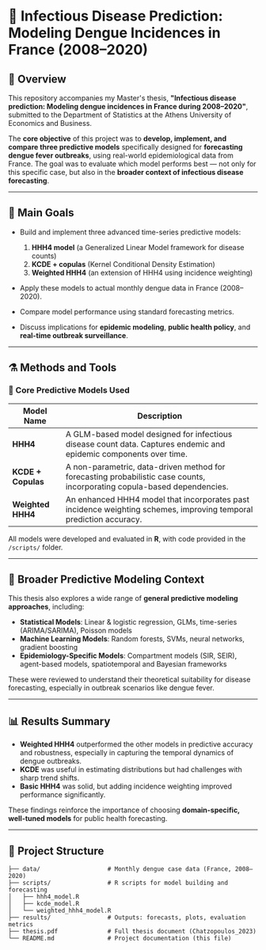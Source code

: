 # 🦟 Infectious Disease Prediction: Modeling Dengue Incidences in France (2008–2020)

## 📘 Overview

This repository accompanies my Master's thesis, **"Infectious disease prediction: Modeling dengue incidences in France during 2008–2020"**, submitted to the Department of Statistics at the Athens University of Economics and Business.

The **core objective** of this project was to **develop, implement, and compare three predictive models** specifically designed for **forecasting dengue fever outbreaks**, using real-world epidemiological data from France. The goal was to evaluate which model performs best — not only for this specific case, but also in the **broader context of infectious disease forecasting**.

---

## 🎯 Main Goals

- Build and implement three advanced time-series predictive models:
  1. **HHH4 model** (a Generalized Linear Model framework for disease counts)
  2. **KCDE + copulas** (Kernel Conditional Density Estimation)
  3. **Weighted HHH4** (an extension of HHH4 using incidence weighting)

- Apply these models to actual monthly dengue data in France (2008–2020).
- Compare model performance using standard forecasting metrics.
- Discuss implications for **epidemic modeling**, **public health policy**, and **real-time outbreak surveillance**.

---

## ⚗️ Methods and Tools

### 🧠 Core Predictive Models Used

| Model Name            | Description |
|----------------------|-------------|
| **HHH4**             | A GLM-based model designed for infectious disease count data. Captures endemic and epidemic components over time. |
| **KCDE + Copulas**   | A non-parametric, data-driven method for forecasting probabilistic case counts, incorporating copula-based dependencies. |
| **Weighted HHH4**    | An enhanced HHH4 model that incorporates past incidence weighting schemes, improving temporal prediction accuracy. |

All models were developed and evaluated in **R**, with code provided in the `/scripts/` folder.

---

## 🧪 Broader Predictive Modeling Context

This thesis also explores a wide range of **general predictive modeling approaches**, including:

- **Statistical Models**: Linear & logistic regression, GLMs, time-series (ARIMA/SARIMA), Poisson models
- **Machine Learning Models**: Random forests, SVMs, neural networks, gradient boosting
- **Epidemiology-Specific Models**: Compartment models (SIR, SEIR), agent-based models, spatiotemporal and Bayesian frameworks

These were reviewed to understand their theoretical suitability for disease forecasting, especially in outbreak scenarios like dengue fever.

---

## 📊 Results Summary

- **Weighted HHH4** outperformed the other models in predictive accuracy and robustness, especially in capturing the temporal dynamics of dengue outbreaks.
- **KCDE** was useful in estimating distributions but had challenges with sharp trend shifts.
- **Basic HHH4** was solid, but adding incidence weighting improved performance significantly.

These findings reinforce the importance of choosing **domain-specific, well-tuned models** for public health forecasting.

---

## 📂 Project Structure

```text
├── data/                   # Monthly dengue case data (France, 2008–2020)
├── scripts/                # R scripts for model building and forecasting
│   ├── hhh4_model.R
│   ├── kcde_model.R
│   └── weighted_hhh4_model.R
├── results/                # Outputs: forecasts, plots, evaluation metrics
├── thesis.pdf              # Full thesis document (Chatzopoulos_2023)
└── README.md               # Project documentation (this file)
